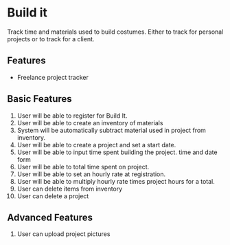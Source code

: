 # Build it

Track time and materials used to build costumes. Either to track for personal projects or to track for a client.

## Features

- Freelance project tracker

## Basic Features

1. User will be able to register for Build It.
2. User will be able to create an inventory of materials
3. System will be automatically subtract material used in project from inventory.
4.  User will be able to create a project and set a start date.
5.  User will be able to input time spent building the project. time and date form
6.  User will be able to total time spent on project.
7.  User will be able to set an hourly rate at registration.
8.  User will be able to multiply hourly rate times project hours for a total.
9.  User can delete items from inventory	
10.  User can delete a project 


## Advanced Features

1. User can upload project pictures
	
